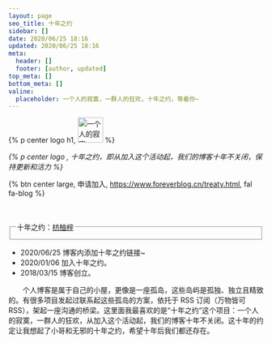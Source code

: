 ```yaml
---
layout: page
seo_title: 十年之约
sidebar: []
date: 2020/06/25 18:16
updated: 2020/06/25 18:16
meta:
  header: []
  footer: [author, updated]
top_meta: []
bottom_meta: []
valine:
  placeholder: 一个人的寂寞，一群人的狂欢，十年之约，等着你~  
---
```



{% p center logo h1, <img no-lazy class="inline" title="一个人的寂寞，一群人的狂欢" src="https://img.foreverblog.cn/logo_en_default.png" style="width:auto;height:50px;"> %}


*{% p center logo , 十年之约，即从加入这个活动起，我们的博客十年不关闭，保持更新和活力 %}*


{% btn center large, 申请加入, https://www.foreverblog.cn/treaty.html, fal fa-blog %}


<br>
<br>

<div>
    <fieldset class="elem-field field-title">
        <legend >十年之约：<a href="https://www.foreverblog.cn/blog/1022.html">枋柚梓</a></legend>
    </fieldset>
    <ul class="timeline">
        <li class="timeline-item">
            <i class="fal fa-glass-cheers timeline-axis"></i>
            <div class="timeline-content timeline-content-text">
                <div class="timeline-title">2020/06/25 博客内添加十年之约链接~ </div>
            </div>
        </li>
        <li class="timeline-item">
            <i class="fal fa-bow-arrow timeline-axis"></i>
            <div class="timeline-content timeline-content-text">
                <div class="timeline-title">2020/01/06 加入十年之约。</div>
            </div>
        </li>
        <li class="timeline-item">
            <i class="fal fa-narwhal timeline-axis"></i>
            <div class="timeline-content timeline-content-text">
                <div class="timeline-title">2018/03/15 博客创立。</div>
            </div>
        </li>
    </ul>
</div>

&emsp;&emsp;个人博客是属于自己的小屋，更像是一座孤岛，这些岛屿是孤独、独立且精致的。有很多项目发起过联系起这些孤岛的方案，依托于 RSS 订阅（万物皆可 RSS），架起一座沟通的桥梁。这里面我最喜欢的是“十年之约”这个项目：一个人的寂寞，一群人的狂欢，从加入这个活动起，我们的博客十年不关闭。这十年的约定让我想起了小哥和无邪的十年之约，希望十年后我们都还存在。

